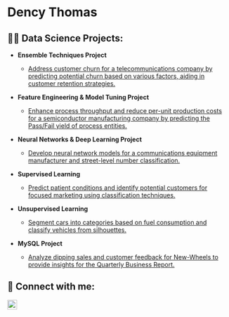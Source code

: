 <h1>Dency Thomas <br/></h1>

<h2>👨‍💻 Data Science Projects:</h2>

- <b>Ensemble Techniques Project</b>
  - [Address customer churn for a telecommunications company by predicting potential churn based on various factors, aiding in customer retention strategies.](https://github.com/DencyThomas/DencyThomas.github.io/blob/0075ba0a805308410b869533c71e891c1e79fa71/Ensemble%20Technique%20Project.ipynb)
    
- <b>Feature Engineering & Model Tuning Project</b>
  - [Enhance process throughput and reduce per-unit production costs for a semiconductor manufacturing company by predicting the Pass/Fail yield of process entities.](https://github.com/DencyThomas/DencyThomas.github.io/blob/0075ba0a805308410b869533c71e891c1e79fa71/Featurization%20Model%20Selection%20and%20Tuning%20Project.ipynb)

- <b>Neural Networks & Deep Learning Project</b>
  - [Develop neural network models for a communications equipment manufacturer and street-level number classification.](https://github.com/DencyThomas/DencyThomas.github.io/blob/0075ba0a805308410b869533c71e891c1e79fa71/Neural%20Nets%20and%20Deep%20Learning.ipynb)
    
- <b> Supervised Learning</b>
  - [Predict patient conditions and identify potential customers for focused marketing using classification techniques.](https://github.com/DencyThomas/DencyThomas.github.io/blob/0075ba0a805308410b869533c71e891c1e79fa71/Supervised%20Learning%20Project.ipynb)

- <b>Unsupervised Learning</b>
  - [Segment cars into categories based on fuel consumption and classify vehicles from silhouettes.](https://github.com/DencyThomas/DencyThomas.github.io/blob/0075ba0a805308410b869533c71e891c1e79fa71/Unsupervised%20Learning%20Project.ipynb)
 
- <b>MySQL Project</b>
  - [Analyze dipping sales and customer feedback for New-Wheels to provide insights for the Quarterly Business Report.](https://github.com/DencyThomas/DencyThomas.github.io/blob/0075ba0a805308410b869533c71e891c1e79fa71/submission_DencyThomas.sql)


<h2> 🤳 Connect with me:</h2>

[<img align="left" alt="JoshMadakor | LinkedIn" width="22px" src="https://cdn.jsdelivr.net/npm/simple-icons@v3/icons/linkedin.svg" />][linkedin]

[linkedin]: https://www.linkedin.com/in/dency-thomas-57661323a/

<!--
**joshmadakor1/joshmadakor1** is a ✨ _special_ ✨ repository because its `README.md` (this file) appears on your GitHub profile.

Here are some ideas to get you started:

- 🔭 I’m currently working on ...
- 🌱 I’m currently learning ...
- 👯 I’m looking to collaborate on ...
- 🤔 I’m looking for help with ...
- 💬 Ask me about ...
- 📫 How to reach me: ...
- 😄 Pronouns: ...
- ⚡ Fun fact: ...
-->
